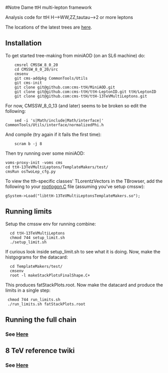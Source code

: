 #Notre Dame ttH multi-lepton framework

Analysis code for ttH H-->WW,ZZ,tautau-->2 or more leptons

The locations of the latest trees are [here](https://twiki.cern.ch/twiki/bin/view/CMS/NotreDameTrees).

## Installation

To get started tree-making from miniAOD (on an SL6 machine) do:        
        
        cmsrel CMSSW_8_0_20
        cd CMSSW_8_0_20/src
        cmsenv        
        git cms-addpkg CommonTools/Utils
        git cms-init
        git clone git@github.com:cms-ttH/MiniAOD.git
        git clone git@github.com:cms-ttH/ttH-LeptonID.git ttH/LeptonID
        git clone git@github.com:cms-ttH/ttH-13TeVMultiLeptons.git

For now, CMSSW_8_0_13 (and later) seems to be broken so edit the following:

    	sed -i 's|Math/include|Math/interface|' CommonTools/Utils/interface/normalizedPhi.h

And compile (try again if it fails the first time):

        scram b -j 8

Then try running over some miniAOD:

	voms-proxy-init -voms cms
	cd ttH-13TeVMultiLeptons/TemplateMakers/test/
	cmsRun osTwoLep_cfg.py

To view the tth-specific classes' TLorentzVectors in the TBrowser, add the following to your [rootlogon.C](https://github.com/cms-ttH/ttH-13TeVMultiLeptons/blob/master/doc/rootlogon.C) file (assuming you've setup cmssw):
   	
	gSystem->Load("libttH-13TeVMultiLeptonsTemplateMakers.so");

## Running limits

Setup the cmssw env for running combine:
      
      cd ttH-13TeVMultiLeptons
      chmod 744 setup_limit.sh
      ./setup_limit.sh
      
If curious look inside setup_limit.sh to see what it is doing. Now, make the histgograms for the datacard:
   	   
      cd TemplateMakers/test/
      cmsenv
      root -l makeStackPlotsFinalShape.C+

This produces fatStackPlots.root. Now make the datacard and produce the limits in a single step:

     chmod 744 run_limits.sh
     ./run_limits.sh fatStackPlots.root

## Running the full chain

### See [Here](https://github.com/cms-ttH/ttH-13TeVMultiLeptons/blob/master/doc/GENERAL.md)

## 8 TeV reference twiki

### See [Here](https://twiki.cern.ch/twiki/bin/view/CMSPublic/NovaDilWorkflow) 